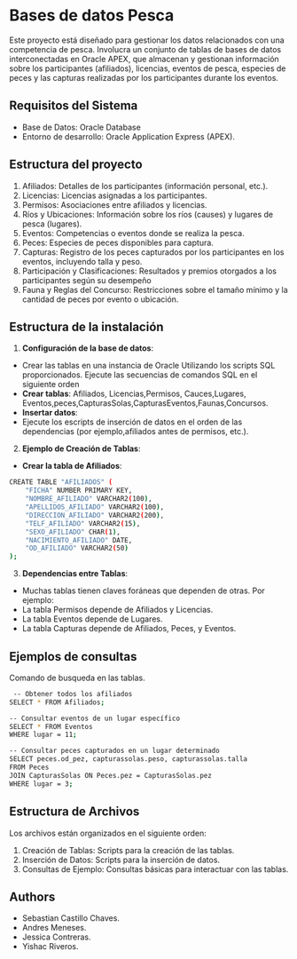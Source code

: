 
# Bases de datos Pesca

Este proyecto está diseñado para gestionar los datos relacionados con una competencia de pesca. Involucra un conjunto de tablas de bases de datos interconectadas en Oracle APEX, que almacenan y gestionan información sobre los participantes (afiliados), licencias, eventos de pesca, especies de peces y las capturas realizadas por los participantes durante los eventos.
## Requisitos del Sistema
- Base de Datos: Oracle Database
- Entorno de desarrollo: Oracle Application Express (APEX).
## Estructura del proyecto
 1. Afiliados: Detalles de los participantes (información personal, etc.).
2. Licencias: Licencias asignadas a los participantes.
3. Permisos: Asociaciones entre afiliados y licencias.
4. Ríos y Ubicaciones: Información sobre los ríos (causes) y lugares de pesca (lugares).
5. Eventos: Competencias o eventos donde se realiza la pesca.
6. Peces: Especies de peces disponibles para captura.
7. Capturas: Registro de los peces capturados por los participantes en los eventos, incluyendo talla y peso.
8. Participación y Clasificaciones: Resultados y premios otorgados a los participantes según su desempeño
9. Fauna y Reglas del Concurso: Restricciones sobre el tamaño mínimo y la cantidad de peces por evento o ubicación.


## Estructura de la instalación
1. **Configuración de la base de datos**:
- Crear las tablas en una instancia de Oracle Utilizando los scripts SQL proporcionados.
Ejecute las secuencias de comandos SQL en el siguiente orden
- **Crear tablas**:
Afiliados, Licencias,Permisos, Cauces,Lugares, Eventos,peces,CapturasSolas,CapturasEventos,Faunas,Concursos.
- **Insertar datos**:
- Ejecute los escripts de inserción de datos en el orden de las dependencias (por ejemplo,afiliados antes de permisos, etc.).
2. **Ejemplo de Creación de Tablas**:
- **Crear la tabla de Afiliados**:
```bash
CREATE TABLE "AFILIADOS" (
    "FICHA" NUMBER PRIMARY KEY,
    "NOMBRE_AFILIADO" VARCHAR2(100),
    "APELLIDOS_AFILIADO" VARCHAR2(100),
    "DIRECCION_AFILIADO" VARCHAR2(200),
    "TELF_AFILIADO" VARCHAR2(15),
    "SEXO_AFILIADO" CHAR(1),
    "NACIMIENTO_AFILIADO" DATE,
    "OD_AFILIADO" VARCHAR2(50)
);
```
3. **Dependencias entre Tablas**:
- Muchas tablas tienen claves foráneas que dependen de otras. Por ejemplo:
- La tabla Permisos depende de Afiliados y Licencias.
- La tabla Eventos depende de Lugares.
- La tabla Capturas depende de Afiliados, Peces, y Eventos.






## Ejemplos de consultas

Comando de busqueda en las tablas.

```bash
 -- Obtener todos los afiliados
SELECT * FROM Afiliados;

-- Consultar eventos de un lugar específico
SELECT * FROM Eventos
WHERE lugar = 11;

-- Consultar peces capturados en un lugar determinado
SELECT peces.od_pez, capturassolas.peso, capturassolas.talla
FROM Peces
JOIN CapturasSolas ON Peces.pez = CapturasSolas.pez
WHERE lugar = 3;

```


## Estructura de Archivos
Los archivos  están organizados en el siguiente orden:
1. Creación de Tablas: Scripts para la creación de las tablas.
2. Inserción de Datos: Scripts para la inserción de datos.
3. Consultas de Ejemplo: Consultas básicas para interactuar con las tablas.
## Authors
- Sebastian Castillo Chaves.
- Andres Meneses. 
- Jessica Contreras.
- Yishac Riveros.

